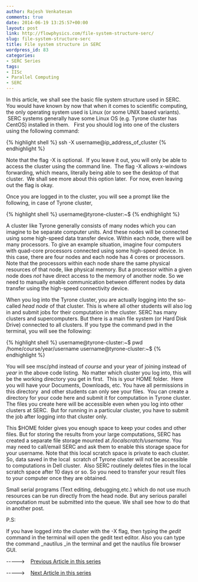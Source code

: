 ```yaml
---
author: Rajesh Venkatesan
comments: true
date: 2014-06-19 13:25:57+00:00
layout: post
link: http://flowphysics.com/file-system-structure-serc/
slug: file-system-structure-serc
title: File system structure in SERC
wordpress_id: 83
categories:
- SERC Series
tags:
- IISc
- Parallel Computing
- SERC
---
```


In this article, we shall see the basic file system structure used in SERC.   You would have known by now that when it comes to scientific computing, the only operating system used is Linux (or some UNIX based variants).  SERC systems generally have some Linux OS (e.g. Tyrone cluster has CentOS) installed in them.   First you should log into one of the clusters using the following command:

{% highlight shell %}
ssh -X username@ip_address_of_cluster
{% endhighlight %}

Note that the flag -X is optional.  If you leave it out, you will only be able to access the cluster using the command line.  The flag -X allows x-windows forwarding, which means, literally being able to see the desktop of that cluster.  We shall see more about this option later.  For now, even leaving out the flag is okay.

Once you are logged in to the cluster, you will see a prompt like the following, in case of Tyrone cluster,

{% highlight shell %}
username@tyrone-cluster:~$
{% endhighlight %}

A cluster like Tyrone generally consists of many nodes which you can imagine to be separate computer units. And these nodes will be connected using some high-speed data transfer device. Within each node, there will be many processors. To give an example situation, imagine four computers with quad-core processors connected using some high-speed device. In this case, there are four nodes and each node has 4 cores or processors. Note that the processors within each node share the same physical resources of that node, like physical memory. But a processor within a given node does _not_ have direct access to the memory of another node. So we need to manually enable communication between different nodes by data transfer using the high-speed connectivity device.

When you log into the Tyrone cluster, you are actually logging into the so-called _head node_ of that cluster. This is where all other students will also log in and submit jobs for their computation in the cluster. SERC has many clusters and supercomputers. But there is a main file system (or Hard Disk Drive) connected to all clusters. If you type the command pwd in the terminal, you will see the following:

{% highlight shell %}
username@tyrone-cluster:~$ pwd
/home/course/year/username
username@tyrone-cluster:~$
{% endhighlight %}

You will see msc/phd instead of _course_ and your year of joining instead of _year_ in the above code listing.  No matter which cluster you log into, this will be the working directory you get in first.  This is your HOME folder.  Here you will have your Documents, Downloads, etc. You have all permissions in this directory  and other students can only see your files.  You can create a directory for your code here and submit it for computation in Tyrone cluster. The files you create here will be accessible even when you log into other clusters at SERC.  But for running in a particular cluster, you have to submit the job after logging into that cluster only.

This $HOME folder gives you enough space to keep your codes and other files. But for storing the results from your large computations, SERC has created a separate file storage mounted at _/localscratch/username_. You may need to call/email SERC and ask them to enable this storage space for your username. Note that this local scratch space is private to each cluster. So, data saved in the local  scratch of Tyrone cluster will not be accessible to computations in Dell cluster.  Also SERC routinely deletes files in the local scratch space after 10 days or so. So you need to transfer your result files to your computer once they are obtained.

Small serial programs (Text editing, debugging,etc.) which do not use much resources can be run directly from the head node. But any serious parallel computation must be submitted into the queue. We shall see how to do that in another post.

P.S:

If you have logged into the cluster with the -X flag, then typing the _gedit_ command in the terminal will open the gedit text editor. Also you can type the command _nautilus _in the terminal and get the nautilus file browser GUI.

----->    [Previous Article in this series](http://flowphysics.com/introduction-to-computing-serc-iisc/)

----->    [Next Article in this series](http://flowphysics.com/environment-variables-and-path/)
